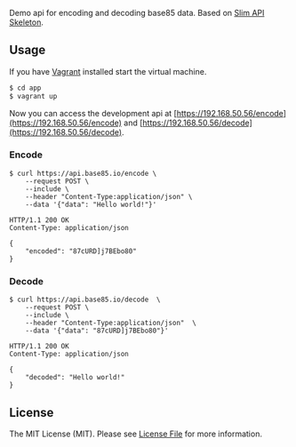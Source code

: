 Demo api for encoding and decoding base85 data. Based on [Slim API Skeleton](https://github.com/tuupola/slim-api-skeleton).

## Usage

If you have [Vagrant](https://www.vagrantup.com/) installed start the virtual machine.

``` bash
$ cd app
$ vagrant up
```

Now you can access the development api at [https://192.168.50.56/encode](https://192.168.50.56/encode) and [https://192.168.50.56/decode](https://192.168.50.56/decode).


### Encode

```
$ curl https://api.base85.io/encode \
    --request POST \
    --include \
    --header "Content-Type:application/json" \
    --data '{"data": "Hello world!"}'

HTTP/1.1 200 OK
Content-Type: application/json

{
    "encoded": "87cURD]j7BEbo80"
}
```

### Decode

```
$ curl https://api.base85.io/decode  \
    --request POST \
    --include \
    --header "Content-Type:application/json"  \
    --data '{"data": "87cURD]j7BEbo80"}'

HTTP/1.1 200 OK
Content-Type: application/json

{
    "decoded": "Hello world!"
}
```

## License

The MIT License (MIT). Please see [License File](LICENSE.md) for more information.